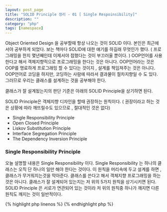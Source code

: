 ```yaml
---
layout: post_page
title: "SOLID Principle 정리 - 01 [ Single Respoinsibility]"
description: ""
category: "php"
tags: [namespace]
--- 
```


Object Oriented Design 을 공부할때 항상 나오는 것이 SOLID 이다. 본인은 최근에서야 공부하게 되었다. 보는 책마다 SOLID에 대한 얘기를 하길래 무엇인가 했다. ( 프로그래밍을 한지 몇년째인데 이제서야 접했다는 것이 부끄러울 뿐이다. ) 
OOP언어를 사용한다고 해서 객체지향적으로 프로그래밍을 한다는 것은 아니다. OOP언어라는 것은 OOP를 명료하게 프로그래밍 할 수 있다는 것이지 , 설계를 책임져주는 것은 아니다. OOP언어로 코딩을 하지만, 코딩하는 사람에 따라서 결과물이 절차지향일 수 도 있다. 그러므로 우리는 클래스를 설계하는 것을 공부해야 한다. 

클래스가 잘 설계됬는지의 판단 기준은 아래의 SOLID Principle을 상기하면 된다. 

SOLID Principle은 객체지향 디자인을 할때 권장하는 원칙이다. ( 권장이라고 하는 것은 상황에 따라 깨뜨릴수도 있으므로 , 절대적인 것은 없다) 

* Single Responsibility Principle
* Open Closed Principle
* Liskov Substitution Principle
* Interface Segregation Principle
* The Dependency Inversion Principle 

### Single Responsibility Principle 

오늘 설명할 내용은 Single Responsibility 이다. Single Responsibility 는 하나의 클래스는 오직 단 하나의 일만 해야 한다는 것이다. 이 원칙을 머리속에 두고 설계를 하면 , 클래스가 무거워지는것을 막아준다. 클래스를 쓴다고 해서 객체지향 프로그래밍을 하는 것은 아니다.  클래스가 잘 설계되어 있는지는 저 위의 5가지 원칙을 상기시키면 된다. SOLID Principle 은 서로가 연관되어 있는 것이라 저 위의 원칙중 하나가 깨지면 다른 원칙도 깨지는 것이 일반적이다. 



{% highlight php linenos %}
{% endhighlight php %}
